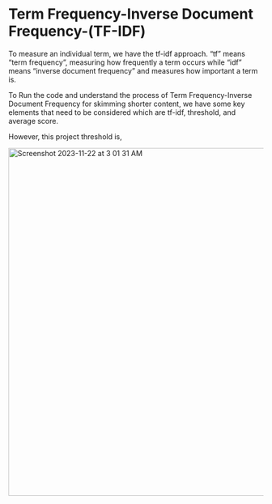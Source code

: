 # Term Frequency-Inverse Document Frequency-(TF-IDF)

To measure an individual term, we have the tf-idf approach. “tf” means “term frequency”, measuring how frequently a term occurs while “idf” means “inverse document frequency” and measures how important a term is.
 
To Run the code and understand the process of Term Frequency-Inverse Document Frequency for skimming shorter content, we have some key elements that need to be considered which are tf-idf, threshold, and average score.

However, this project threshold is,

<img width="688" alt="Screenshot 2023-11-22 at 3 01 31 AM" src="https://github.com/BorHan-U/Term-Frequency--Inverse-Document-Frequency--TFIDF/assets/55747898/5646647c-a44c-4cbb-9d76-19cdf31ccff8">


